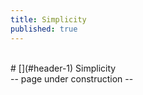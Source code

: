 ```yaml
---
title: Simplicity
published: true
---
```

<br/>
# [](#header-1) Simplicity
<br/>
-- page under construction --